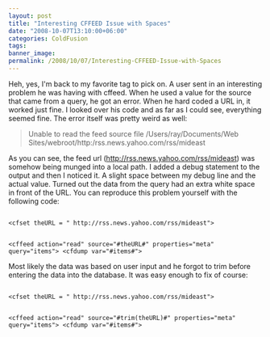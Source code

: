 ```yaml
---
layout: post
title: "Interesting CFFEED Issue with Spaces"
date: "2008-10-07T13:10:00+06:00"
categories: ColdFusion 
tags: 
banner_image: 
permalink: /2008/10/07/Interesting-CFFEED-Issue-with-Spaces
---
```


Heh, yes, I'm back to my favorite tag to pick on. A user sent in an interesting problem he was having with cffeed. When he used a value for the source that came from a query, he got an error. When he hard coded a URL in, it worked just fine. I looked over his code and as far as I could see, everything seemed fine. The error itself was pretty weird as well:
<!--more-->
<blockquote>
<p>
Unable to read the feed source file /Users/ray/Documents/Web Sites/webroot/http:/rss.news.yahoo.com/rss/mideast 
</p>
</blockquote>

As you can see, the feed url (http://rss.news.yahoo.com/rss/mideast) was somehow being munged into a local path. I added a debug statement to the output and then I noticed it. A slight space between my debug line and the actual value. Turned out the data from the query had an extra white space in front of the URL. You can reproduce this problem yourself with the following code:

<code>
&lt;cfset theURL = " http://rss.news.yahoo.com/rss/mideast"&gt;

&lt;cffeed action="read" source="#theURL#" properties="meta" query="items"&gt;
&lt;cfdump var="#items#"&gt;
</code>

Most likely the data was based on user input and he forgot to trim before entering the data into the database. It was easy enough to fix of course:

<code>
&lt;cfset theURL = " http://rss.news.yahoo.com/rss/mideast"&gt;

&lt;cffeed action="read" source="#trim(theURL)#" properties="meta" query="items"&gt;
&lt;cfdump var="#items#"&gt;
</code>